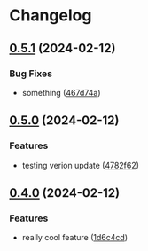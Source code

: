 # Changelog

## [0.5.1](https://github.com/raaymax/streamsync/compare/v0.5.0...v0.5.1) (2024-02-12)


### Bug Fixes

* something ([467d74a](https://github.com/raaymax/streamsync/commit/467d74afdb06f236efbfbbaf180b401a74bf82ff))

## [0.5.0](https://github.com/raaymax/streamsync/compare/v0.4.0...v0.5.0) (2024-02-12)


### Features

* testing verion update ([4782f62](https://github.com/raaymax/streamsync/commit/4782f627720ccbab2a8564677c9ff1ac0ee1f660))

## [0.4.0](https://github.com/raaymax/streamsync/compare/v0.3.0...v0.4.0) (2024-02-12)


### Features

* really cool feature ([1d6c4cd](https://github.com/raaymax/streamsync/commit/1d6c4cd19f5be022fc71a2e34aded11c8b382e95))
